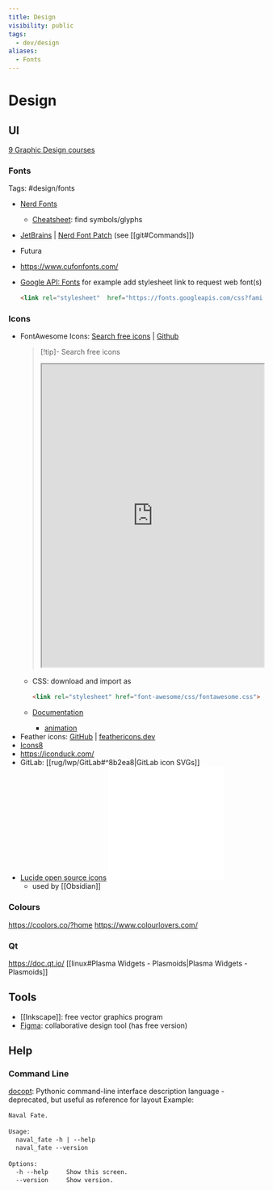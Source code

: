 ```yaml
---
title: Design
visibility: public
tags:
  - dev/design
aliases:
  - Fonts
---
```

# Design

## UI

[9 Graphic Design courses](https://www.codingem.com/best-graphic-design-courses/)

### Fonts

Tags: #design/fonts

- [Nerd Fonts](https://www.nerdfonts.com)
    - [Cheatsheet](https://www.nerdfonts.com/cheat-sheet): find symbols/glyphs
- [JetBrains](https://www.jetbrains.com/lp/mono/) | [Nerd Font Patch](https://github.com/ryanoasis/nerd-fonts/tree/master/patched-fonts/JetBrainsMono) (see [[git#Commands]])
- Futura
- https://www.cufonfonts.com/
- [Google API: Fonts](https://developers.google.com/fonts/docs/getting_started)
  for example add stylesheet link to request web font(s)

  ```html
  <link rel="stylesheet"  href="https://fonts.googleapis.com/css?family=Font+Name">
  ```

### Icons

- FontAwesome Icons: [Search free icons](https://fontawesome.com/search?o=r&m=free) | [Github](https://github.com/FortAwesome/Font-Awesome)
  > [!tip]- Search free icons
  > <iframe title="Search FontAwesome free icons" src="https://fontawesome.com/search?o=r&m=free" width="100%" height="600"></iframe>
    - CSS: download and import as

      ```html
      <link rel="stylesheet" href="font-awesome/css/fontawesome.css">
      ```

    - [Documentation](https://fontawesome.com/docs/web/)
        - [animation](https://fontawesome.com/docs/web/style/animate)
- Feather icons: [GitHub](https://github.com/feathericons/feather) | <a href="https://feathericons.dev/">feathericons.dev</a>
- [Icons8](https://icons8.com/)
- <https://iconduck.com/>
- GitLab: [[rug/lwp/GitLab#^8b2ea8|GitLab icon SVGs]]
- [Lucide open source icons](https://lucide.dev/) [![|20](github.png)](https://github.com/lucide-icons/lucide)
    - used by [[Obsidian]]

    
### Colours

<https://coolors.co/?home>
<https://www.colourlovers.com/>

### Qt

<https://doc.qt.io/>
[[linux#Plasma Widgets - Plasmoids|Plasma Widgets - Plasmoids]]

## Tools

- [[Inkscape]]: free vector graphics program
- [Figma](https://www.figma.com/): collaborative design tool (has free version)

## Help

### Command Line

[docopt](http://docopt.org/): Pythonic command-line interface description language - deprecated, but useful as reference for layout
Example:

```
Naval Fate.

Usage:
  naval_fate -h | --help
  naval_fate --version

Options:
  -h --help     Show this screen.
  --version     Show version.
```
